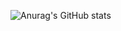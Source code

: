 ![Anurag's GitHub stats](https://github-readme-stats.vercel.app/api?username=mertsgrr&hide=contribs,prs)
